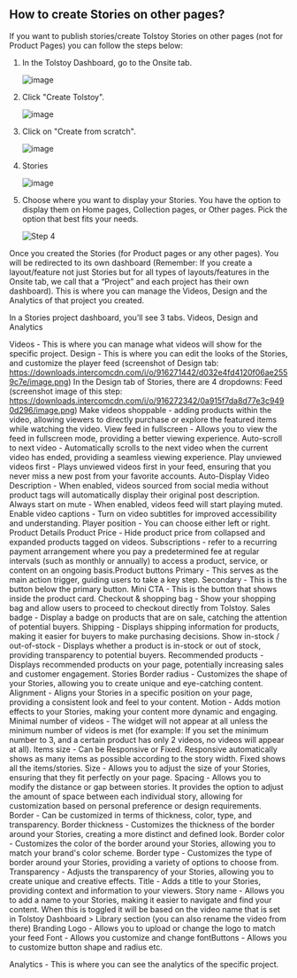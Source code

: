 ## How to create Stories on other pages?

If you want to publish stories/create Tolstoy Stories on other pages (not for Product Pages) you can follow the steps below:

1. In the Tolstoy Dashboard, go to the Onsite tab.

   ![image](https://github.com/GoTolstoy/tolstoy-toly-kb/assets/159800692/d776ad87-95d3-4433-803d-1fae38f142d0)

2. Click "Create Tolstoy".

   ![image](https://github.com/GoTolstoy/tolstoy-toly-kb/assets/159800692/666df754-74a9-439a-aaad-0b128847c0a3)

3. Click on "Create from scratch".
   
   ![image](https://github.com/GoTolstoy/tolstoy-toly-kb/assets/159800692/0ecca92e-0c0c-4103-b123-4fbe336899f2)

4. Stories

   ![image](https://github.com/GoTolstoy/tolstoy-toly-kb/assets/159800692/52aa08ab-6c2c-49c9-8619-ecd3cbf95f72)

5. Choose where you want to display your Stories. You have the option to display them on Home pages, Collection pages, or Other pages. Pick the option that best fits your needs.
   
   ![Step 4](https://downloads.intercomcdn.com/i/o/916305942/867079b38ac7e866d96a0172/image.png)

Once you created the Stories (for Product pages or any other pages). You will be redirected to its own dashboard (Remember: If you create a layout/feature not just Stories but for all types of layouts/features in the Onsite tab, we call that a “Project” and each project has their own dashboard). This is where you can manage the Videos, Design and the Analytics of that project you created.

In a Stories project dashboard, you’ll see 3 tabs. Videos, Design and Analytics

Videos - This is where you can manage what videos will show for the specific project.
Design - This is where you can edit the looks of the Stories, and customize the player feed (screenshot of Design tab: https://downloads.intercomcdn.com/i/o/916271442/d032e4fd4120f06ae2559c7e/image.png)
In the Design tab of Stories, there are 4 dropdowns:
 Feed (screenshot image of this step: https://downloads.intercomcdn.com/i/o/916272342/0a915f7da8d77e3c9490d296/image.png)
Make videos shoppable - adding products within the video, allowing viewers to directly purchase or explore the featured items while watching the video.
View feed in fullscreen - Allows you to view the feed in fullscreen mode, providing a better viewing experience.
Auto-scroll to next video - Automatically scrolls to the next video when the current video has ended, providing a seamless viewing experience.
Play unviewed videos first - Plays unviewed videos first in your feed, ensuring that you never miss a new post from your favorite accounts.
Auto-Display Video Description - When enabled, videos sourced from social media without product tags will automatically display their original post description.
Always start on mute - When enabled, videos feed will start playing muted.
Enable video captions - Turn on video subtitles for improved accessibility and understanding.
Player position - You can choose either left or right.
Product Details
​Product Price - Hide product price from collapsed and expanded products tagged on videos.
Subscriptions - refer to a recurring payment arrangement where you pay a predetermined fee at regular intervals (such as monthly or annually) to access a product, service, or content on an ongoing basis.
​Product buttons
Primary - This serves as the main action trigger, guiding users to take a key step.
Secondary - This is the button below the primary button.
Mini CTA - This is the button that shows inside the product card.
Checkout & shopping bag - Show your shopping bag and allow users to proceed to checkout directly from Tolstoy.
Sales badge - Display a badge on products that are on sale, catching the attention of potential buyers.
Shipping - Displays shipping information for products, making it easier for buyers to make purchasing decisions.
Show in-stock / out-of-stock - Displays whether a product is in-stock or out of stock, providing transparency to potential buyers.
Recommended products - Displays recommended products on your page, potentially increasing sales and customer engagement.
Stories
Border radius - Customizes the shape of your Stories, allowing you to create unique and eye-catching content.
Alignment - Aligns your Stories in a specific position on your page, providing a consistent look and feel to your content.
Motion - Adds motion effects to your Stories, making your content more dynamic and engaging.
Minimal number of videos - The widget will not appear at all unless the minimum number of videos is met (for example: If you set the minimum number to 3, and a certain product has only 2 videos, no videos will appear at all).
Items size - Can be Responsive or Fixed. Responsive automatically shows as many items as possible according to the story width. Fixed shows all the items/stories.
Size - Allows you to adjust the size of your Stories, ensuring that they fit perfectly on your page.
Spacing - Allows you to modify the distance or gap between stories. It provides the option to adjust the amount of space between each individual story, allowing for customization based on personal preference or design requirements.
Border - Can be customized in terms of thickness, color, type, and transparency.
Border thickness - Customizes the thickness of the border around your Stories, creating a more distinct and defined look.
Border color - Customizes the color of the border around your Stories, allowing you to match your brand's color scheme.
Border type - Customizes the type of border around your Stories, providing a variety of options to choose from.
Transparency - Adjusts the transparency of your Stories, allowing you to create unique and creative effects.
Title - Adds a title to your Stories, providing context and information to your viewers.
Story name - Allows you to add a name to your Stories, making it easier to navigate and find your content. When this is toggled it will be based on the video name that is set in Tolstoy Dashboard > Library section (you can also rename the video from there)
Branding
​Logo - Allows you to upload or change the logo to match your feed
​Font - Allows you customize and change font
​Buttons - Allows you to customize button shape and radius etc.

Analytics - This is where you can see the analytics of the specific project.
